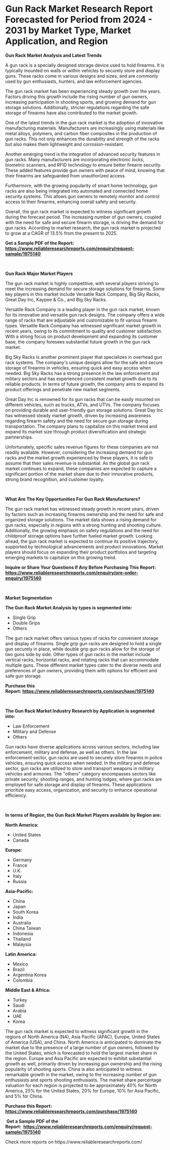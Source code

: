 <p><h1>Gun Rack Market Research Report Forecasted for Period from 2024 -  2031 by Market Type, Market Application, and Region</h1></p><p><strong>Gun Rack Market Analysis and Latest Trends</strong></p>
<p><p>A gun rack is a specially designed storage device used to hold firearms. It is typically mounted on walls or within vehicles to securely store and display guns. These racks come in various designs and sizes, and are commonly used by gun enthusiasts, hunters, and law enforcement agencies.</p><p>The gun rack market has been experiencing steady growth over the years. Factors driving this growth include the rising number of gun owners, increasing participation in shooting sports, and growing demand for gun storage solutions. Additionally, stricter regulations regarding the safe storage of firearms have also contributed to the market growth.</p><p>One of the latest trends in the gun rack market is the adoption of innovative manufacturing materials. Manufacturers are increasingly using materials like metal alloys, polymers, and carbon fiber composites in the production of gun racks. This not only enhances the durability and strength of the racks but also makes them lightweight and corrosion-resistant.</p><p>Another emerging trend is the integration of advanced security features in gun racks. Many manufacturers are incorporating electronic locks, biometric scanners, and RFID technology to ensure better firearm security. These added features provide gun owners with peace of mind, knowing that their firearms are safeguarded from unauthorized access.</p><p>Furthermore, with the growing popularity of smart home technology, gun racks are also being integrated into automated and connected home security systems. This allows gun owners to remotely monitor and control access to their firearms, enhancing overall safety and security.</p><p>Overall, the gun rack market is expected to witness significant growth during the forecast period. The increasing number of gun owners, coupled with the need for safe and secure firearm storage, is driving the demand for gun racks. According to market research, the gun rack market is projected to grow at a CAGR of 13.5% from the present to 2025.</p></p>
<p><strong>Get a Sample PDF of the Report:&nbsp; <a href="https://www.reliableresearchreports.com/enquiry/request-sample/1975140">https://www.reliableresearchreports.com/enquiry/request-sample/1975140</a></strong></p>
<p>&nbsp;</p>
<p><strong>Gun Rack Major Market Players</strong></p>
<p><p>The gun rack market is highly competitive, with several players striving to meet the increasing demand for secure storage solutions for firearms. Some key players in this market include Versatile Rack Company, Big Sky Racks, Great Day Inc, Kaypee & Co., and Big Sky Racks. </p><p>Versatile Rack Company is a leading player in the gun rack market, known for its innovative and versatile gun rack designs. The company offers a wide range of racks that are adjustable and customizable to fit various firearm types. Versatile Rack Company has witnessed significant market growth in recent years, owing to its commitment to quality and customer satisfaction. With a strong focus on product development and expanding its customer base, the company foresees substantial future growth in the gun rack market. </p><p>Big Sky Racks is another prominent player that specializes in overhead gun rack systems. The company's unique designs allow for the safe and secure storage of firearms in vehicles, ensuring quick and easy access when needed. Big Sky Racks has a strong presence in the law enforcement and military sectors and has experienced consistent market growth due to its reliable products. In terms of future growth, the company aims to expand its product offerings and penetrate new market segments.</p><p>Great Day Inc is renowned for its gun racks that can be easily mounted on different vehicles, such as trucks, ATVs, and UTVs. The company focuses on providing durable and user-friendly gun storage solutions. Great Day Inc has witnessed steady market growth, driven by increasing awareness regarding firearm safety and the need for secure gun storage during transportation. The company plans to capitalize on this market trend and expand its market size through product diversification and strategic partnerships.</p><p>Unfortunately, specific sales revenue figures for these companies are not readily available. However, considering the increasing demand for gun racks and the market growth experienced by these players, it is safe to assume that their sales revenue is substantial. As the global gun rack market continues to expand, these companies are expected to capture a significant portion of the market share due to their innovative products, strong brand recognition, and customer loyalty.</p></p>
<p>&nbsp;</p>
<p><strong>What Are The Key Opportunities For Gun Rack Manufacturers?</strong></p>
<p><p>The gun rack market has witnessed steady growth in recent years, driven by factors such as increasing firearms ownership and the need for safe and organized storage solutions. The market data shows a rising demand for gun racks, especially in regions with a strong hunting and shooting culture. Additionally, the growing emphasis on safety regulations and the need for childproof storage options have further fueled market growth. Looking ahead, the gun rack market is expected to continue its positive trajectory, supported by technological advancements and product innovations. Market players should focus on expanding their product portfolios and targeting emerging markets to capitalize on this growing trend.</p></p>
<p><strong>Inquire or Share Your Questions If Any Before Purchasing This Report: <a href="https://www.reliableresearchreports.com/enquiry/pre-order-enquiry/1975140">https://www.reliableresearchreports.com/enquiry/pre-order-enquiry/1975140</a></strong></p>
<p>&nbsp;</p>
<p><strong>Market Segmentation</strong></p>
<p><strong>The Gun Rack Market Analysis by types is segmented into:</strong></p>
<p><ul><li>Single Grip</li><li>Double Grips</li><li>Others</li></ul></p>
<p><p>The gun rack market offers various types of racks for convenient storage and display of firearms. Single grip gun racks are designed to hold a single gun securely in place, while double grip gun racks allow for the storage of two guns side by side. Other types of gun racks in the market include vertical racks, horizontal racks, and rotating racks that can accommodate multiple guns. These different market types cater to the diverse needs and preferences of gun owners, providing them with options for efficient and safe gun storage.</p></p>
<p><strong>Purchase this Report:&nbsp;<a href="https://www.reliableresearchreports.com/purchase/1975140">https://www.reliableresearchreports.com/purchase/1975140</a></strong></p>
<p>&nbsp;</p>
<p><strong>The Gun Rack Market Industry Research by Application is segmented into:</strong></p>
<p><ul><li>Law Enforcement</li><li>Military and Defense</li><li>Others</li></ul></p>
<p><p>Gun racks have diverse applications across various sectors, including law enforcement, military and defense, as well as others. In the law enforcement sector, gun racks are used to securely store firearms in police vehicles, ensuring quick access when needed. In the military and defense sector, gun racks are utilized to store and transport weapons in military vehicles and armories. The "others" category encompasses sectors like private security, shooting ranges, and hunting lodges, where gun racks are employed for safe storage and display of firearms. These applications prioritize easy access, organization, and security to enhance operational efficiency.</p></p>
<p>&nbsp;</p>
<p><strong>In terms of Region, the Gun Rack Market Players available by Region are:</strong></p>
<p>
    <p> <strong> North America: </strong>
        <ul>
            <li>United States</li>
            <li>Canada</li>
        </ul>
        </p> 
    <p> <strong> Europe: </strong>
        <ul>
            <li>Germany</li>
            <li>France</li>
            <li>U.K.</li>
            <li>Italy</li>
            <li>Russia</li>
        </ul>
        </p> 
    <p> <strong> Asia-Pacific: </strong>
        <ul>
            <li>China</li>
            <li>Japan</li>
            <li>South Korea</li>
            <li>India</li>
            <li>Australia</li>
            <li>China Taiwan</li>
            <li>Indonesia</li>
            <li>Thailand</li>
            <li>Malaysia</li>
        </ul>
        </p> 
    <p> <strong> Latin America: </strong>
        <ul>
            <li>Mexico</li>
            <li>Brazil</li>
            <li>Argentina Korea</li>
            <li>Colombia</li>
        </ul>
        </p> 
    <p> <strong> Middle East & Africa: </strong>
        <ul>
            <li>Turkey</li>
            <li>Saudi</li>
            <li>Arabia</li>
            <li>UAE</li>
            <li>Korea</li>
        </ul>
    </p>
    </p>
<p><p>The gun rack market is expected to witness significant growth in the regions of North America (NA), Asia Pacific (APAC), Europe, United States of America (USA), and China. North America is anticipated to dominate the market due to the presence of a large number of gun owners, followed by the United States, which is forecasted to hold the largest market share in the region. Europe and Asia Pacific are expected to exhibit substantial growth as well, primarily driven by increasing gun ownership and the rising popularity of shooting sports. China is also anticipated to witness remarkable growth in the market, owing to the increasing number of gun enthusiasts and sports shooting enthusiasts. The market share percentage valuation for each region is projected to be approximately 40% for North America, 25% for the United States, 20% for Europe, 10% for Asia Pacific, and 5% for China.</p></p>
<p><strong>Purchase this Report: <a href="https://www.reliableresearchreports.com/purchase/1975140">https://www.reliableresearchreports.com/purchase/1975140</a></strong></p>
<p>&nbsp;<strong>Get a Sample PDF of the Report:&nbsp;&nbsp;<a href="https://www.reliableresearchreports.com/enquiry/request-sample/1975140">https://www.reliableresearchreports.com/enquiry/request-sample/1975140</a></strong></p>
<p><strong></strong></p>
<p>Check more reports on https://www.reliableresearchreports.com/</p>
